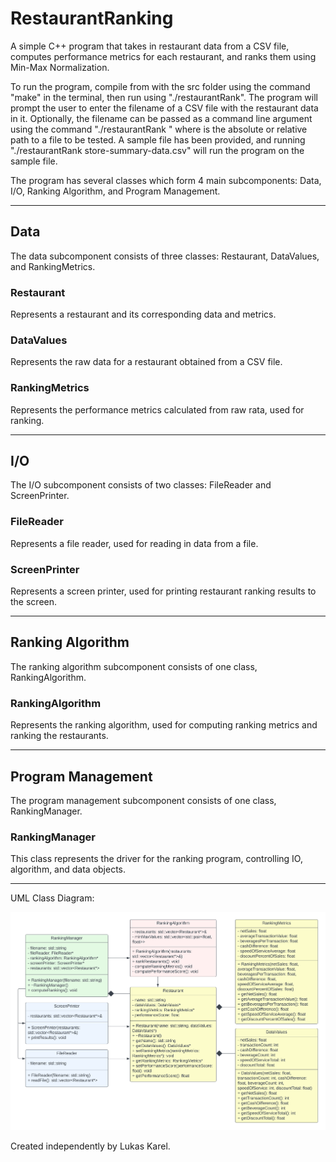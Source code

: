 # RestaurantRanking
A simple C++ program that takes in restaurant data from a CSV file, computes performance metrics for each restaurant, and ranks them using Min-Max Normalization.

To run the program, compile from with the src folder using the command "make" in the terminal, then run using "./restaurantRank". The program will prompt the user to enter the filename of a CSV file with the restaurant data in it. Optionally, the filename can be passed as a command line argument using the command "./restaurantRank <filename>" where <filename> is the absolute or relative path to a file to be tested. A sample file has been provided, and running "./restaurantRank store-summary-data.csv" will run the program on the sample file.

The program has several classes which form 4 main subcomponents: Data, I/O, Ranking Algorithm, and Program Management.

<hr>

## Data

The data subcomponent consists of three classes: Restaurant, DataValues, and RankingMetrics.

### Restaurant
Represents a restaurant and its corresponding data and metrics.

### DataValues
Represents the raw data for a restaurant obtained from a CSV file.

### RankingMetrics
Represents the performance metrics calculated from raw rata, used for ranking.

<hr>

## I/O

The I/O subcomponent consists of two classes: FileReader and ScreenPrinter.

### FileReader
Represents a file reader, used for reading in data from a file.

### ScreenPrinter
Represents a screen printer, used for printing restaurant ranking results to the screen.

<hr>

## Ranking Algorithm

The ranking algorithm subcomponent consists of one class, RankingAlgorithm.

### RankingAlgorithm
Represents the ranking algorithm, used for computing ranking metrics and ranking the restaurants.

<hr>

## Program Management

The program management subcomponent consists of one class, RankingManager.

### RankingManager
This class represents the driver for the ranking program, controlling IO, algorithm, and data objects.

<hr>

UML Class Diagram:

![](./uml.png)


Created independently by Lukas Karel.
